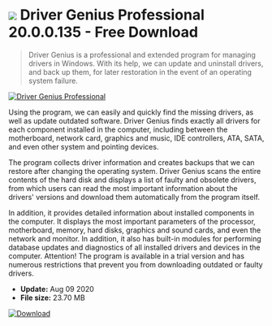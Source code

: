 # ![](https://cdn.softexe.net/static/icon/3/driver-genius-professional-8897.jpg) Driver Genius Professional 20.0.0.135 - Free Download

> Driver Genius is a professional and extended program for managing drivers in Windows. With its help, we can update and uninstall drivers, and back up them, for later restoration in the event of an operating system failure.

[![Driver Genius Professional](https://gallery.dpcdn.pl/imgc/Tools/9281/g_-_420x350_1.5_-_x20120717124047_00.jpg)](https://softexe.net/win/disks-files/hdd-utilities/driver-genius-professional:hhag.html)

Using the program, we can easily and quickly find the missing drivers, as well as update outdated software. Driver Genius finds exactly all drivers for each component installed in the computer, including between the motherboard, network card, graphics and music, IDE controllers, ATA, SATA, and even other system and pointing devices.
 
  
 The program collects driver information and creates backups that we can restore after changing the operating system. Driver Genius scans the entire contents of the hard disk and displays a list of faulty and obsolete drivers, from which users can read the most important information about the drivers' versions and download them automatically from the program itself.  
 
 
 In addition, it provides detailed information about installed components in the computer. It displays the most important parameters of the processor, motherboard, memory, hard disks, graphics and sound cards, and even the network and monitor. In addition, it also has built-in modules for performing database updates and diagnostics of all installed drivers and devices in the computer. 
 Attention!
 The program is available in a trial version and has numerous restrictions that prevent you from downloading outdated or faulty drivers.


- **Update:** Aug 09 2020
- **File size:** 23.70 MB

[![Download](https://cdn.softexe.net/static/img/download.png)](https://softexe.net/win/disks-files/hdd-utilities/driver-genius-professional:hhag.html)

